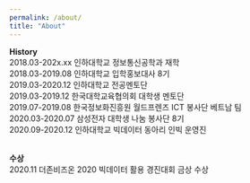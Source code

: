 ```yaml
---
permalink: /about/
title: "About"
---
```


**History**<br>
2018.03-202x.xx 인하대학교 정보통신공학과 재학<br>
2018.03-2019.08 인하대학교 입학홍보대사 8기<br>
2019.03-2020.12 인하대학교 전공멘토단<br>
2019.03-2019.12 한국대학교육협의회 대학생 멘토단<br>
2019.07-2019.08 한국정보화진흥원 월드프렌즈 ICT 봉사단 베트남 팀<br>
2020.03-2020.07 삼성전자 대학생 나눔 봉사단 8기<br>
2020.09-2020.12 인하대학교 빅데이터 동아리 인빅 운영진<br>
<br>

**수상**<br>
2020.11 더존비즈온 2020 빅데이터 활용 경진대회 금상 수상<br>
